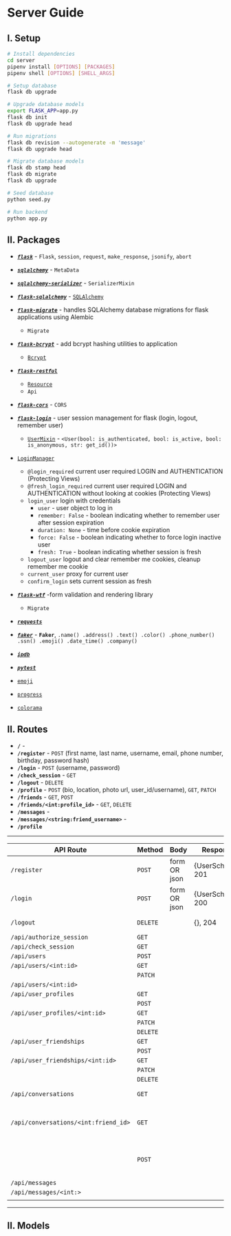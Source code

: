 # Server Guide


## I. Setup

``` bash
# Install dependencies
cd server
pipenv install [OPTIONS] [PACKAGES]
pipenv shell [OPTIONS] [SHELL_ARGS]

# Setup database
flask db upgrade

# Upgrade database models
export FLASK_APP=app.py
flask db init
flask db upgrade head

# Run migrations
flask db revision --autogenerate -m 'message'
flask db upgrade head

# Migrate database models
flask db stamp head
flask db migrate
flask db upgrade

# Seed database
python seed.py

# Run backend
python app.py

```


## II. Packages

- [***`flask`***](https://flask.palletsprojects.com/en/3.0.x/) - `Flask`, `session`, `request`, `make_response`, `jsonify`, `abort`

- [***`sqlalchemy`***](https://www.sqlalchemy.org/) - `MetaData`

- [***`sqlalchemy-serializer`***](https://medium.com/@seanstevens729/flask-sqlalchemy-serializer-a-comprehensive-guide-to-serialization-aec8eeb8b456) - `SerializerMixin`

- [***`flask-sqlalchemy`***](https://flask-sqlalchemy.palletsprojects.com/en/3.1.x//) - [`SQLAlchemy`](https://www.sqlalchemy.org/)

- [***`flask-migrate`***](https://flask-migrate.readthedocs.io/en/latest/) - handles SQLAlchemy database migrations for flask applications using Alembic
  - `Migrate`

- [***`flask-bcrypt`***](https://flask-bcrypt.readthedocs.io/en/1.0.1/) - add bcrypt hashing utilities to application
  - [`Bcrypt`](https://github.com/pyca/bcrypt/)

- [***`flask-restful`***](https://flask-restful.readthedocs.io/en/latest/)
  - [`Resource`]()
  - `Api`

- [***`flask-cors`***](https://flask-cors.readthedocs.io/en/latest/) - `CORS`

- [***`flask-login`***](https://flask-login.readthedocs.io/en/latest/) - user session management for flask (login, logout, remember user)
  - [`UserMixin`]() - `<User(bool: is_authenticated, bool: is_active, bool: is_anonymous, str: get_id())>`
- [`LoginManager`](https://flask-login.readthedocs.io/en/latest/#flask_login.LoginManager)
  - `@login_required` current user required LOGIN and AUTHENTICATION (Protecting Views)
  - `@fresh_login_required` current user required LOGIN and AUTHENTICATION without looking at cookies (Protecting Views)
  - `login_user` login with credentials
    - `user` - user object to log in
    - `remember: False` - boolean indicating whether to remember user after session expiration
    - `duration: None` - time before cookie expiration
    - `force: False` - boolean indicating whether to force login inactive user
    - `fresh: True` - boolean indicating whether session is fresh
  - `logout_user` logout and clear remember me cookies, cleanup remember me cookie
  - `current_user` proxy for current user
  - `confirm_login` sets current session as fresh

- [***`flask-wtf`***](https://wtforms.readthedocs.io/en/3.0.x/) -form validation and rendering library
  - `Migrate`


- [***`requests`***](https://requests.readthedocs.io/en/latest/)

- [***`faker`***](https://faker.readthedocs.io/en/master/) - **`Faker`**, `.name() .address() .text() .color() .phone_number() .ssn() .emoji() .date_time() .company()`

- [***`ipdb`***](https://pypi.org/project/ipdb/#description)

- [***`pytest`***](https://docs.pytest.org/en/6.2.x/index.html)

- [`emoji`](https://flask.palletsprojects.com/en/3.0.x/)

- [`progress`](https://flask.palletsprojects.com/en/3.0.x/)

- [`colorama`](https://flask.palletsprojects.com/en/3.0.x/)


## II. Routes
-  **`/`** -
- **`/register`** - `POST` (first name, last name, username, email, phone number, birthday, password hash)
- **`/login`** - `POST` (username, password)
- **`/check_session`** - `GET`
- **`/logout`** - `DELETE`
- **`/profile`** - `POST` (bio, location, photo url, user_id/username), `GET`, `PATCH`
- **`/friends`** - `GET`, `POST`
- **`/friends/<int:profile_id>`** - `GET`, `DELETE`
- **`/messages`** -
- **`/messages/<string:friend_username>`** -
- **`/profile`**


-------------------------------------------------------------------------------------------------------------------------------------------------
| API Route                                   | Method   | Body           | Response              | Description                                 |
|---------------------------------------------|----------|----------------|-----------------------|---------------------------------------------|
| `/register`                                 | `POST`   | form OR json   | {UserSchema}, 201     | Create new <User>                           |
| `/login`                                    | `POST`   | form OR json   | {UserSchema}, 200     | Authenticate <User>                         |
| `/logout`                                   | `DELETE` |                | {}, 204               | Set current User to null                    |
| `/api/authorize_session`                    | `GET`    |                |                       |                                             |
| `/api/check_session`                        | `GET`    |                |                       |                                             |
| `/api/users`                                | `POST`   |                |                       |                                             |
| `/api/users/<int:id>`                       | `GET`    |                |                       |                                             |
|                                             | `PATCH`  |                |                       |                                             |
| `/api/users/<int:id>`                       |          |                |                       |                                             |
| `/api/user_profiles`                        | `GET`    |                |                       |                                             |
|                                             | `POST`   |                |                       |                                             |
| `/api/user_profiles/<int:id>`               | `GET`    |                |                       |                                             |
|                                             | `PATCH`  |                |                       |                                             |
|                                             | `DELETE` |                |                       |                                             |
| `/api/user_friendships`                     | `GET`    |                |                       |                                             |
|                                             | `POST`   |                |                       |                                             |
| `/api/user_friendships/<int:id>`            | `GET`    |                |                       |                                             |
|                                             | `PATCH`  |                |                       |                                             |
|                                             | `DELETE` |                |                       |                                             |
| `/api/conversations`                        | `GET`    |                |                       | All convos for user                         |
| `/api/conversations/<int:friend_id>`        | `GET`    |                |                       | Convo for user with specified friend        |
|                                             | `POST`   |                |                       | Convo for user with specified friend        |
| `/api/messages`                             |          |                |                       |                                             |
| `/api/messages/<int:>`                      |          |                |                       |                                             |
|                                             |          |                |                       |                                             |
-------------------------------------------------------------------------------------------------------------------------------------------------


## II. Models
